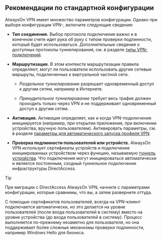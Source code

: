 ## <a name="standard-configuration-considerations"></a>Рекомендации по стандартной конфигурации

AlwaysOn VPN имеет множество параметров конфигурации. Однако при выборе конфигурации VPN-, включите следующие сведения:

-   **Тип соединения.** Выбор протокола подключения важно и в конечном счете идет рука об руку с типом проверки подлинности, который будет использоваться. Дополнительные сведения о доступных протоколы туннелирования, см. в разделе [типы VPN-подключений](https://docs.microsoft.com/windows/security/identity-protection/vpn/vpn-connection-type/).

-   **Маршрутизация.** В этом контексте маршрутизации правила определяют, могут ли пользователи использовать другие сетевые маршруты, подключенных к виртуальной частной сети.

    -   _Раздельное туннелирование_ разрешает одновременный доступ к другим сетям, например в Интернете.

    -   _Принудительное туннелирование_ требует весь трафик должен проходить только через VPN и не поддерживает одновременный доступ к другим сетям.

-   **Активация.** _Активация_ определяет, как и когда VPN-подключение инициируется (например, при открытии приложения, при включении устройства, вручную пользователем). Активировать параметры, см. в разделе [параметры для автоматического запуска профиля VPN](https://docs.microsoft.com/windows/security/identity-protection/vpn/vpn-auto-trigger-profile/).

-   **Проверка подлинности пользователей или устройств.** AlwaysOn VPN использует сертификаты устройств и подключение инициированных устройством через функцию, называемую [туннель устройства](https://docs.microsoft.com/windows-server/remote/remote-access/vpn/vpn-device-tunnel-config). Что подключения могут инициироваться автоматически и является постоянным, сходный туннельное подключение инфраструктуры DirectAccess.

>[!TIP]
>При миграции с DirectAccess AlwaysOn VPN, начните с параметрами конфигурации, которые сравнимы, что вы, а затем разверните оттуда.

С помощью сертификатов пользователей, всегда на VPN-клиент подключается автоматически, но это делается на уровне пользователей (после входа пользователей в систему) вместо на уровне устройства (до входа пользователей в систему). Процесс выполняется по-прежнему незаметно для пользователя, но она поддерживает более сложные механизмы проверки подлинности, например Windows Hello для бизнеса.